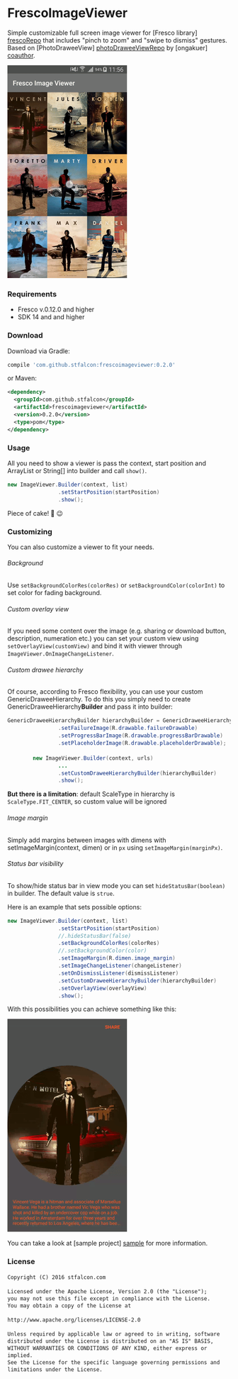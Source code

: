 # FrescoImageViewer

Simple customizable full screen image viewer for [Fresco library] [frescoRepo] that includes "pinch to zoom" and "swipe to dismiss" gestures.
Based on [PhotoDraweeView] [photoDraweeViewRepo] by [ongakuer] [coauthor].

![alt tag](images/fresco_image_viewer_demo.gif)

### Requirements

* Fresco v.0.12.0 and higher
* SDK 14 and and higher

### Download

Download via Gradle:
```gradle
compile 'com.github.stfalcon:frescoimageviewer:0.2.0'
```

or Maven:
```xml
<dependency>
  <groupId>com.github.stfalcon</groupId>
  <artifactId>frescoimageviewer</artifactId>
  <version>0.2.0</version>
  <type>pom</type>
</dependency>
```

### Usage

All you need to show a viewer is pass the context, start position and ArrayList<String> or String[] into builder and call `show()`.

```java
new ImageViewer.Builder(context, list)
                .setStartPosition(startPosition)
                .show();
```
Piece of cake! :cake: :wink:

### Customizing

You can also customize a viewer to fit your needs.

###### Background
Use `setBackgroundColorRes(colorRes)` or `setBackgroundColor(colorInt)` to set color for fading background.

###### Custom overlay view
If you need some content over the image (e.g. sharing or download button, description, numeration etc.) you can set your custom view using `setOverlayView(customView)` and bind it with viewer through `ImageViewer.OnImageChangeListener`.

###### Custom drawee hierarchy
Of course, according to Fresco flexibility, you can use your custom GenericDraweeHierarchy.
To do this you simply need to create GenericDraweeHierarchy**Builder** and pass it into builder:
```java
GenericDraweeHierarchyBuilder hierarchyBuilder = GenericDraweeHierarchyBuilder.newInstance(getResources())
                .setFailureImage(R.drawable.failureDrawable)
                .setProgressBarImage(R.drawable.progressBarDrawable)
                .setPlaceholderImage(R.drawable.placeholderDrawable);

        new ImageViewer.Builder(context, urls)
                ...
                .setCustomDraweeHierarchyBuilder(hierarchyBuilder)
                .show();
```

**But there is a limitation**: default ScaleType in hierarchy is `ScaleType.FIT_CENTER`, so custom value will be ignored

###### Image margin
Simply add margins between images with dimens with setImageMargin(context, dimen) or in `px` using `setImageMargin(marginPx)`.

###### Status bar visibility
To show/hide status bar in view mode you can set `hideStatusBar(boolean)` in builder. The default value is `strue`.

Here is an example that sets possible options:

```java
new ImageViewer.Builder(context, list)
                .setStartPosition(startPosition)
                //.hideStatusBar(false)
                .setBackgroundColorRes(colorRes)
                //.setBackgroundColor(color)
                .setImageMargin(R.dimen.image_margin)
                .setImageChangeListener(changeListener)
                .setOnDismissListener(dismissListener)
                .setCustomDraweeHierarchyBuilder(hierarchyBuilder)
                .setOverlayView(overlayView)
                .show();

```

With this possibilities you can achieve something like this:

![alt tag](images/fresco_image_viewer_customizing_demo.gif)

You can take a look at [sample project] [sample] for more information.

### License

```
Copyright (C) 2016 stfalcon.com

Licensed under the Apache License, Version 2.0 (the "License");
you may not use this file except in compliance with the License.
You may obtain a copy of the License at

http://www.apache.org/licenses/LICENSE-2.0

Unless required by applicable law or agreed to in writing, software
distributed under the License is distributed on an "AS IS" BASIS,
WITHOUT WARRANTIES OR CONDITIONS OF ANY KIND, either express or implied.
See the License for the specific language governing permissions and
limitations under the License.

```

[sample]: <https://github.com/stfalcon-studio/FrescoImageViewer/tree/master/sample>
[frescoRepo]: <https://github.com/facebook/fresco>
[photoDraweeViewRepo]: <https://github.com/ongakuer/PhotoDraweeView>
[coauthor]: <https://github.com/ongakuer>
